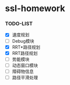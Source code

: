 # ssl-homework

### TODO-LIST

- [x] 速度规划
- [ ] Debug模块
- [x] RRT*路径规划
- [x] RRT路径规划
- [ ] 势能模块
- [ ] 动态窗口模块
- [ ] 障碍物信息
- [ ] 路径平滑处理
